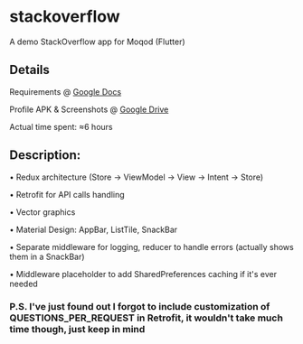 # stackoverflow

A demo StackOverflow app for Moqod (Flutter)

## Details

Requirements @ [Google Docs](https://docs.google.com/document/d/1wBGqcCON9lNVwZnpLQudV2g_fpKmax8ksbi3tW7HhEg/edit?usp=sharing)

Profile APK & Screenshots @ [Google Drive](https://drive.google.com/drive/folders/1lmsqrMDcmS7x37mxl4xZr7xlHdwACR9Q?usp=sharing)

Actual time spent: ≈6 hours

## Description:

• Redux architecture (Store -> ViewModel -> View -> Intent -> Store)

• Retrofit for API calls handling

• Vector graphics

• Material Design: AppBar, ListTile, SnackBar

• Separate middleware for logging, reducer to handle errors (actually shows them in a SnackBar)

• Middleware placeholder to add SharedPreferences caching if it's ever needed



### P.S. I've just found out I forgot to include customization of QUESTIONS_PER_REQUEST in Retrofit, it wouldn't take much time though, just keep in mind
